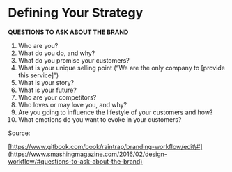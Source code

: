 # Defining Your Strategy

**QUESTIONS TO ASK ABOUT THE BRAND**

1. Who are you?
2. What do you do, and why?
3. What do you promise your customers?
4. What is your unique selling point \(“We are the only company to \[provide this service\]”\)
5. What is your story?
6. What is your future?
7. Who are your competitors?
8. Who loves or may love you, and why?
9. Are you going to influence the lifestyle of your customers and how?
10. What emotions do you want to evoke in your customers?

Source:

[https://www.gitbook.com/book/raintrap/branding-workflow/edit\#](https://www.smashingmagazine.com/2016/02/design-workflow/#questions-to-ask-about-the-brand)

